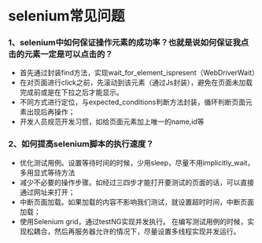 # selenium常见问题

### 1、selenium中如何保证操作元素的成功率？也就是说如何保证我点击的元素一定是可以点击的？

- 首先通过封装find方法，实现wait_for_element_ispresent（WebDriverWait）
- 在对页面进行click之前，先滚动到该元素（通过Js封装），避免在页面未加载完成前或是在下拉之后才能显示。
- 不同方式进行定位，与expected_conditions判断方法封装，循环判断页面元素出现后再操作；
- 开发人员规范开发习惯，如给页面元素加上唯一的name,id等



### 2、如何提高selenium脚本的执行速度？

- 优化测试用例。设置等待时间的时候，少用sleep，尽量不用implicitly_wait，多用显式等待方法
- 减少不必要的操作步骤。如经过三四步才能打开要测试的页面的话，可以直接通过网址来打开；
- 中断页面加载。如果加载的内容不影响我们测试，就设置超时时间，中断页面加载；
- 使用Selenium grid，通过testNG实现并发执行。 在编写测试用例的时候，实现松耦合，然后再服务器允许的情况下，尽量设置多线程实现并发运行。